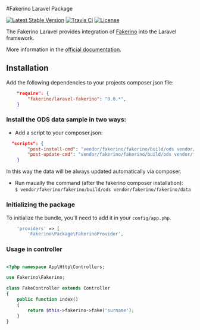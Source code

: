 #Fakerino Laravel Package

[![Latest Stable Version](https://poser.pugx.org/fakerino/laravel-fakerino/v/stable.svg)](https://packagist.org/packages/fakerino/laravel-fakerino)
[![Travis Ci](https://travis-ci.org/niklongstone/symfony-fakerino.svg?branch=master)](https://travis-ci.org/niklongstone/laravel-fakerino)
[![License](https://poser.pugx.org/fakerino/laravel-fakerino/license.svg)](https://packagist.org/packages/fakerino/laravel-fakerino)

The Fakerino Laravel provides integration of [Fakerino](https://github.com/niklongstone/Fakerino) into the Laravel framework.

More information in the [official documentation](https://github.com/niklongstone/Fakerino/wiki).

## Installation

  Add the following dependencies to your projects composer.json file:

```JSON
    "require": {
        "fakerino/laravel-fakerino": "0.0.*",
    }
```

### Install the ODS data sample in two ways:
 - Add a script to your composer.json:
```JSON
  "scripts": {
        "post-install-cmd": "vendor/fakerino/fakerino/build/ods vendor/fakerino/fakerino/data",
        "post-update-cmd": "vendor/fakerino/fakerino/build/ods vendor/fakerino/fakerino/data"
    }
```
 In this way the data will be always updated automatically via composer.

 - Run maually the command (after the fakerino composer installation):  
`$ vendor/fakerino/fakerino/build/ods vendor/fakerino/fakerino/data`

### Initializing the package

To initialize the bundle, you'll need to add it in your `config/app.php`.

```PHP
	'providers' => [
        'Fakerino\Package\FakerinoProvider',
```

### Usage in controller
```PHP

<?php namespace App\Http\Controllers;

use Fakerino\Fakerino;

class FakeController extends Controller
{
	public function index()
	{
        return $this->fakerino->fake('surname');
	}
}
```
